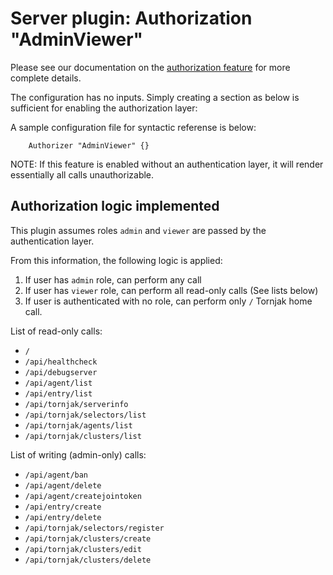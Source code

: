 # Server plugin: Authorization "AdminViewer"

Please see our documentation on the [authorization feature](./user-management.md) for more complete details. 

The configuration has no inputs. Simply creating a section as below is sufficient for enabling the authorization layer:

A sample configuration file for syntactic referense is below:

```hcl
    Authorizer "AdminViewer" {}
```

NOTE: If this feature is enabled without an authentication layer, it will render essentially all calls unauthorizable. 

## Authorization logic implemented

This plugin assumes roles `admin` and `viewer` are passed by the authentication layer. 

From this information, the following logic is applied:

1. If user has `admin` role, can perform any call
2. If user has `viewer` role, can perform all read-only calls (See lists below)
3. If user is authenticated with no role, can perform only `/` Tornjak home call. 

List of read-only calls:
- `/`
- `/api/healthcheck`
- `/api/debugserver`
- `/api/agent/list`
- `/api/entry/list`
- `/api/tornjak/serverinfo`
- `/api/tornjak/selectors/list`
- `/api/tornjak/agents/list`
- `/api/tornjak/clusters/list`

List of writing (admin-only) calls:
- `/api/agent/ban`
- `/api/agent/delete`
- `/api/agent/createjointoken`
- `/api/entry/create`
- `/api/entry/delete`
- `/api/tornjak/selectors/register`
- `/api/tornjak/clusters/create`
- `/api/tornjak/clusters/edit`
- `/api/tornjak/clusters/delete`

